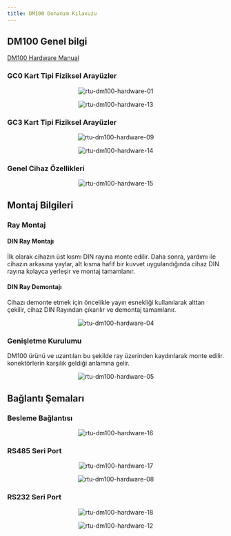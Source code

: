 ```yaml
---
title: DM100 Donanım Kılavuzu
---
```


## DM100 Genel bilgi

[DM100 Hardware Manual](https://www.mikrodev.com/wp-content/uploads/2023/03/MIKRODEV_HM_DM100.pdf)

### GC0 Kart Tipi Fiziksel Arayüzler

<center>

![rtu-dm100-hardware-01](/img/rtu-dm100-hardware-01.png)

</center>

<center>

![rtu-dm100-hardware-13](/img/rtu-dm100-hardware-13.png)

</center>

### GC3 Kart Tipi Fiziksel Arayüzler

<center>

![rtu-dm100-hardware-09](/img/rtu-dm100-hardware-09.png)

</center>

<center>

![rtu-dm100-hardware-14](/img/rtu-dm100-hardware-14.png)

</center>

### Genel Cihaz Özellikleri

<center>

![rtu-dm100-hardware-15](/img/rtu-dm100-hardware-15.png)

</center>

## Montaj Bilgileri

### Ray Montaj

#### DIN Ray Montajı
İlk olarak cihazın üst kısmı DIN rayına monte edilir. Daha sonra, yardımı ile
cihazın arkasına yaylar, alt kısma hafif bir kuvvet uygulandığında cihaz
DIN rayına kolayca yerleşir ve montaj tamamlanır.

#### DIN Ray Demontajı
Cihazı demonte etmek için öncelikle yayın esnekliği kullanılarak alttan çekilir,
cihaz DIN Rayından çıkarılır ve demontaj tamamlanır.

<center>

![rtu-dm100-hardware-04](/img/rtu-dm100-hardware-04.png)

</center>

### Genişletme Kurulumu

DM100 ürünü ve uzantıları bu şekilde ray üzerinden kaydırılarak monte edilir.
konektörlerin karşılık geldiği anlamına gelir.

<center>

![rtu-dm100-hardware-05](/img/rtu-dm100-hardware-05.png)

</center>

## Bağlantı Şemaları

### Besleme Bağlantısı

<center>

![rtu-dm100-hardware-16](/img/rtu-dm100-hardware-16.png)

</center>

### RS485 Seri Port

<center>

![rtu-dm100-hardware-17](/img/rtu-dm100-hardware-17.png)

</center>

<center>

![rtu-dm100-hardware-08](/img/rtu-dm100-hardware-08.png)

</center>

### RS232 Seri Port

<center>

![rtu-dm100-hardware-18](/img/rtu-dm100-hardware-18.png)

</center>

<center>

![rtu-dm100-hardware-12](/img/rtu-dm100-hardware-12.png)

</center>
